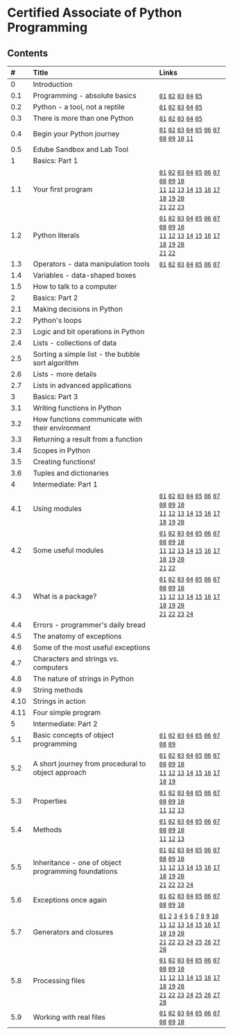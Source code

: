 # Certified Associate of Python Programming
## Contents

\#    | Title | Links
:---  | :---  | :---
0     | Introduction  | 
0.1   | Programming - absolute basics   | [`01`](0.md#011-how-does-a-computer-program-work) [`02`](0.md#012-natural-languages-vs-programming-languages) [`03`](0.md#013-compilation-vs-interpretation) [`04`](0.md#014-compilation-vs-interpretation) [`05`](0.md#015-compilation-vs-interpretation) 
0.2   | Python - a tool, not a reptile  | [`01`](0.md#021-what-is-python) [`02`](0.md#022-who-created-python) [`03`](0.md#023-who-created-python) [`04`](0.md#024-why-python) [`05`](0.md#025-why-not-python)
0.3   | There is more than one Python   | [`01`](0.md#031-python-2-vs-python-3) [`02`](0.md#032-python-aka-cpython) [`03`](0.md#033-cython) [`04`](0.md#034-jython) [`05`](0.md#035-pypy-and-rpython)
0.4   | Begin your Python journey       | [`01`](0.md#041-how-to-get-python-and-how-to-get-to-use-it) [`02`](0.md#042-how-to-get-python-and-how-to-get-to-use-it) [`03`](0.md#043-how-to-get-python-and-how-to-get-to-use-it) [`04`](0.md#044-how-to-write-and-run-your-very-first-program) [`05`](0.md#045-how-to-write-and-run-your-very-first-program) [`06`](0.md#046-how-to-write-and-run-your-very-first-program) [`07`](0.md#047-how-to-write-and-run-your-very-first-program) [`08`](0.md#048-how-to-spoil-and-fix-your-code) [`09`](0.md#049-how-to-spoil-and-fix-your-code) [`10`](0.md#0410-how-to-spoil-and-fix-your-code) [`11`](0.md#0411-how-to-spoil-and-fix-your-code)
0.5   | Edube Sandbox and Lab Tool      |  
1     | Basics: Part 1                  | 
1.1   | Your first program              | [`01`](1.md#111-your-very-first-program) [`02`](1.md#112-the-print-function) [`03`](1.md#113-the-print-function) [`04`](1.md#114-the-print-function) [`05`](1.md#115-the-print-function) [`06`](1.md#116-the-print-function) [`07`](1.md#117-the-print-function) [`08`](1.md#118-the-print-function) [`09`](1.md#119-the-print-function) [`10`](1.md#1110-the-print-function)<br/> [`11`](1.md#1111-the-print-function) [`12`](1.md#1113-the-print-function) [`13`](1.md#1114-the-print-function) [`14`](1.md#1114-the-print-function-1) [`15`](1.md#1115-the-print-function) [`16`](1.md#1116-the-print-function) [`17`](1.md#1117-the-print-function) [`18`](1.md#1118-the-print-function) [`19`](1.md#1119-the-print-function) [`20`](1.md#1120-the-print-function)<br/> [`21`](1.md#1121-the-print-function) [`22`](1.md#1122-the-print-function) [`23`](1.md#1123-the-print-function)
1.2   | Python literals                 | [`01`](1.md#121-literals-%e2%80%93-the-data-in-itself) [`02`](1.md#122-literals-%e2%80%93-the-data-in-itself) [`03`](1.md#123-literals-%e2%80%93-integers) [`04`](1.md#124-literals-%e2%80%93-integers) [`05`](1.md#125-literals-%e2%80%93-integers) [`06`](1.md#126-literals-%e2%80%93-integers) [`07`](1.md#127-literals-%e2%80%93-integers) [`08`](1.md#128-literals-%e2%80%93-floats) [`09`](1.md#129-literals-%e2%80%93-floats) [`10`](1.md#1210-literals-%e2%80%93-floats)<br/> [`11`](1.md#1211-literals-%e2%80%93-floats) [`12`](1.md#1212-literals-%e2%80%93-floats) [`13`](1.md#1213-literals-%e2%80%93-floats) [`14`](1.md#1214-literals-%e2%80%93-floats) [`15`](1.md#1215-literals-%e2%80%93-strings) [`16`](1.md#1216-literals-%e2%80%93-strings) [`17`](1.md#1217-literals-%e2%80%93-strings) [`18`](1.md#1218-literals-%e2%80%93-strings) [`19`](1.md#1219-literals-%e2%80%93-strings) [`20`](1.md#1220-literals-%e2%80%93-strings)<br/> [`21`](1.md#1221-literals-%e2%80%93-strings) [`22`](1.md#1222-literals-%e2%80%93-boolean-values)
1.3   | Operators - data manipulation tools | [`01`](1.md#131-operators-%e2%80%93-data-manipulation-tools) [`02`](1.md#132-operators-%e2%80%93-data-manipulation-tools) [`03`](1.md#133-arithmetic-operators-%e2%80%93-exponentiation) [`04`](1.md#134-arithmetic-operators-%e2%80%93-exponentiation) [`05`](1.md#135-arithmetic-operators-%e2%80%93-multiplication) [`06`](1.md#136-arithmetic-operators-%e2%80%93-multiplication) [`07`](1.md#137-arithmetic-operators-%e2%80%93-division)
1.4   | Variables - data-shaped boxes   | 
1.5   | How to talk to a computer       | 
2     | Basics: Part 2                  | 
2.1   | Making decisions in Python      | 
2.2   | Python's loops                  | 
2.3   | Logic and bit operations in Python  | 
2.4   | Lists - collections of data     | 
2.5   | Sorting a simple list - the bubble sort algorithm | 
2.6   | Lists - more details            | 
2.7   | Lists in advanced applications  | 
3     | Basics: Part 3                  | 
3.1   | Writing functions in Python     | 
3.2   | How functions communicate with their environment  | 
3.3   | Returning a result from a function  | 
3.4   | Scopes in Python                | 
3.5   | Creating functions!             | 
3.6   | Tuples and dictionaries         | 
4     | Intermediate: Part 1            | 
4.1   | Using modules                   | [`01`](4.md#411-what-is-a-module) [`02`](4.md#412-how-to-make-use-of-a-module) [`03`](4.md#413-how-to-make-use-of-a-module) [`04`](4.md#414-importing-a-module) [`05`](4.md#415-importing-a-module) [`06`](4.md#416-importing-a-module) [`07`](4.md#417-importing-a-module) [`08`](4.md#418-importing-a-module) [`09`](4.md#419-importing-a-module) [`10`](4.md#4110-importing-a-module)<br/> [`11`](4.md#4111-importing-a-module) [`12`](4.md#4112-importing-a-module) [`13`](4.md#4113-importing-a-module) [`14`](4.md#4114-importing-a-module) [`15`](4.md#4115-importing-a-module) [`16`](4.md#4116-importing-a-module) [`17`](4.md#4117-importing-a-module) [`18`](4.md#4118-importing-a-module) [`19`](4.md#4119-importing-a-module) [`20`](4.md#4120-importing-a-module)
4.2   | Some useful modules             | [`01`](4.md#421-working-with-standard-modules) [`02`](4.md#422-working-with-standard-modules) [`03`](4.md#423-working-with-standard-modules) [`04`](4.md#424-some-functions-from-the-math-module) [`05`](4.md#425-some-functions-from-the-math-module) [`06`](4.md#426-some-functions-from-the-math-module) [`07`](4.md#427-some-functions-from-the-math-module) [`08`](4.md#428-some-functions-from-the-math-module) [`09`](4.md#429-is-there-real-randomness-in-computers) [`10`](4.md#4210-some-functions-from-the-random-module)<br/> [`11`](4.md#4211-some-functions-from-the-random-module) [`12`](4.md#4212-some-functions-from-the-random-module) [`13`](4.md#4213-some-functions-from-the-random-module) [`14`](4.md#4214-some-functions-from-the-random-module) [`15`](4.md#4215-how-to-know-where-you-are) [`16`](4.md#4216-some-functions-from-the-platform-module) [`17`](4.md#4217-some-functions-from-the-platform-module) [`18`](4.md#4218-some-functions-from-the-platform-module) [`19`](4.md#4219-some-functions-from-the-platform-module) [`20`](4.md#4220-some-functions-from-the-platform-module)<br/> [`21`](4.md#4221-some-functions-from-the-platform-module) [`22`](4.md#4222-some-functions-from-python-modules)
4.3   | What is a package?              | [`01`](4.md#431-modules-and-packages) [`02`](4.md#432-your-first-module) [`03`](4.md#433-your-first-module) [`04`](4.md#434-your-first-module) [`05`](4.md#435-your-first-module) [`06`](4.md#436-your-first-module) [`07`](4.md#437-your-first-module) [`08`](4.md#438-your-first-module) [`09`](4.md#439-your-first-module) [`10`](4.md#4310-your-first-module)<br/> [`11`](4.md#4311-your-first-module) [`12`](4.md#4312-your-first-module) [`13`](4.md#4313-your-first-module) [`14`](4.md#4314-your-first-package) [`15`](4.md#4315-your-first-package) [`16`](4.md#4316-your-first-package) [`17`](4.md#4317-your-first-package) [`18`](4.md#4318-your-first-package) [`19`](4.md#4319-your-first-package) [`20`](4.md#4320-your-first-package)<br/> [`21`](4.md#4321-your-first-package) [`22`](4.md#4322-your-first-package) [`23`](4.md#4323-your-first-package) [`24`](4.md#4324-your-first-package)
4.4   | Errors - programmer's daily bread |
4.5   | The anatomy of exceptions       |
4.6   | Some of the most useful exceptions
4.7   | Characters and strings vs. computers
4.8   | The nature of strings in Python |
4.9   | String methods                  |
4.10  | Strings in action               |
4.11  | Four simple program             |
5     | Intermediate: Part 2            | 
5.1   | Basic concepts of object programming | [`01`](5.md#511-basic-concepts-of-object-programming) [`02`](5.md#512-basic-concepts-of-object-programming) [`03`](5.md#513-basic-concepts-of-object-programming) [`04`](5.md#514-basic-concepts-of-object-programming) [`05`](5.md#515-the-object---what-is-it) [`06`](5.md#516-the-object---what-is-it) [`07`](5.md#517-what-does-any-object-have) [`08`](5.md#518-your-first-class) [`09`](5.md#519-your-first-class)
5.2   | A short journey from procedural to object approach | [`01`](5.md#521-what-is-a-stack) [`02`](5.md#522-the-stack-%e2%80%93-the-procedural-approach) [`03`](5.md#523-the-stack-%e2%80%93-the-procedural-approach) [`04`](5.md#524-the-stack-%e2%80%93-the-procedural-approach) [`05`](5.md#525-the-stack-%e2%80%93-the-procedural-approach) [`06`](5.md#526-the-stack-%e2%80%93-the-procedural-approach) [`07`](5.md#527-a-stack-from-scratch) [`08`](5.md#528-a-stack-from-scratch) [`09`](5.md#529-a-stack-from-scratch) [`10`](5.md#5210-a-stack-from-scratch)<br/> [`11`](5.md#5211-a-stack-from-scratch) [`12`](5.md#5212-a-stack-from-scratch) [`13`](5.md#5213-a-stack-from-scratch) [`14`](5.md#5214-a-stack-from-scratch) [`15`](5.md#5215-a-stack-from-scratch) [`16`](5.md#5216-a-stack-from-scratch) [`17`](5.md#5217-a-stack-from-scratch) [`18`](5.md#5218-a-stack-from-scratch) [`19`](5.md#5219-a-stack-from-scratch)
5.3   | Properties                      | [`01`](5.md#531-properties-in-detail) [`02`](5.md#532-instance-variables) [`03`](5.md#533-instance-variables) [`04`](5.md#534-properties-in-detail) [`05`](5.md#535-class-variables) [`06`](5.md#536-class-variables) [`07`](5.md#537-class-variables) [`08`](5.md#538-checking-an-attributes-existence) [`09`](5.md#539-checking-an-attributes-existence) [`10`](5.md#5310-checking-an-attributes-existence)<br/> [`11`](5.md#5311-checking-an-attributes-existence) [`12`](5.md#5312-checking-an-attributes-existence) [`13`](5.md#5313-checking-an-attributes-existence)
5.4   | Methods                         | [`01`](5.md#541-methods-in-detail) [`02`](5.md#542-methods-in-detail) [`03`](5.md#543-methods-in-detail) [`04`](5.md#544-methods-in-detail) [`05`](5.md#545-methods-in-detail) [`06`](5.md#546-methods-in-detail) [`07`](5.md#547-methods-in-detail) [`08`](5.md#548-methods-in-detail) [`09`](5.md#549-the-inner-life-of-classes-and-objects) [`10`](5.md#5410-the-inner-life-of-classes-and-objects)<br/> [`11`](5.md#5411-the-inner-life-of-classes-and-objects) [`12`](5.md#5412-reflection-and-introspection) [`13`](5.md#5413-investigating-classes)
5.5   | Inheritance - one of object programming foundations | [`01`](5.md#551-inheritance-%e2%80%93-why-and-how) [`02`](5.md#552-inheritance-%e2%80%93-why-and-how) [`03`](5.md#553-inheritance-%e2%80%93-why-and-how) [`04`](5.md#554-inheritance-%e2%80%93-why-and-how) [`05`](5.md#555-inheritance-%e2%80%93-why-and-how) [`06`](5.md#556-inheritance-%e2%80%93-why-and-how) [`07`](5.md#557-inheritance-%e2%80%93-why-and-how) [`08`](5.md#558-inheritance-%e2%80%93-why-and-how) [`09`](5.md#559-inheritance-%e2%80%93-why-and-how) [`10`](5.md#5510-inheritance-%e2%80%93-why-and-how)<br/> [`11`](5.md#5511-how-python-finds-properties-and-methods) [`12`](5.md#5512-how-python-finds-properties-and-methods) [`13`](5.md#5513-how-python-finds-properties-and-methods) [`14`](5.md#5514-how-python-finds-properties-and-methods) [`15`](5.md#5515-how-python-finds-properties-and-methods) [`16`](5.md#5516-how-python-finds-properties-and-methods) [`17`](5.md#5517-how-python-finds-properties-and-methods) [`18`](5.md#5518-how-python-finds-properties-and-methods) [`19`](5.md#5519-how-to-build-a-hierarchy-of-classes) [`20`](5.md#5520-how-to-build-a-hierarchy-of-classes)<br/> [`21`](5.md#5521-how-to-build-a-hierarchy-of-classes) [`22`](5.md#5522-inheritance-vs-composition) [`23`](5.md#5523-single-inheritance-vs-multiple-inheritance) [`24`](5.md#5524-diamonds-and-why-you-dont-want-them) 
5.6   | Exceptions once again           | [`01`](5.md#561-exceptions-once-again) [`02`](5.md#562-exceptions-once-again) [`03`](5.md#563-exceptions-are-classes-too) [`04`](5.md#564-exceptions-are-classes-too) [`05`](5.md#565-detailed-anatomy-of-exception) [`06`](5.md#566-how-to-create-your-own-exception) [`07`](5.md#567-how-to-create-your-own-exception) [`08`](5.md#568-how-to-create-your-own-exception) [`09`](5.md#569-how-to-use-your-own-exception) [`10`](5.md#5610-how-to-use-your-own-exception)
5.7   | Generators and closures         | [`01`](5.md#571-generators-%e2%80%93-where-to-find-them) [`2`](5.md#572-generators-%e2%80%93-where-to-find-them) [`3`](5.md#573-generators-%e2%80%93-where-to-find-them) [`4`](5.md#574-the-yield-statement) [`5`](5.md#575-the-yield-statement) [`6`](5.md#576-the-yield-statement) [`7`](5.md#577-how-to-build-your-own-generator) [`8`](5.md#578-how-to-build-your-own-generator) [`9`](5.md#579-how-to-build-your-own-generator) [`10`](5.md#5710-how-to-build-your-own-generator)<br/> [`11`](5.md#5711-how-to-build-your-own-generator) [`12`](5.md#5712-how-to-build-your-own-generator) [`13`](5.md#5713-more-about-list-comprehensions) [`14`](5.md#5714-more-about-list-comprehensions) [`15`](5.md#5715-more-about-list-comprehensions) [`16`](5.md#5716-more-about-list-comprehensions) [`17`](5.md#5717-more-about-list-comprehensions) [`18`](5.md#5718-more-about-list-comprehensions) [`19`](5.md#5719-the-lambda-function) [`20`](5.md#5720-the-lambda-function)<br/> [`21`](5.md#5721-how-to-use-lambdas-and-what-for) [`22`](5.md#5722-how-to-use-lambdas-and-what-for) [`23`](5.md#5723-how-to-use-lambdas-and-what-for) [`24`](5.md#5724-how-to-use-lambdas-and-what-for) [`25`](5.md#5725-how-to-use-lambdas-and-what-for) [`26`](5.md#5726-a-brief-look-at-closures) [`27`](5.md#5727-a-brief-look-at-closures) [`28`](5.md#5728-a-brief-look-at-closures)
5.8   | Processing files                | [`01`](5.md#581-accessing-files-from-python-code) [`02`](5.md#582-file-names) [`03`](5.md#583-file-names) [`04`](5.md#584-file-names) [`05`](5.md#585-file-names) [`06`](5.md#586-file-names) [`07`](5.md#587-file-streams) [`08`](5.md#588-file-streams) [`09`](5.md#589-file-handles) [`10`](5.md#5810-file-handles)<br/> [`11`](5.md#5811-file-handles) [`12`](5.md#5812-opening-the-streams) [`13`](5.md#5813-opening-the-streams) [`14`](5.md#5814-opening-the-streams) [`15`](5.md#5815-opening-the-streams) [`16`](5.md#5816-opening-the-streams) [`17`](5.md#5817-opening-the-streams) [`18`](5.md#5818-selecting-text-and-binary-modes) [`19`](5.md#5819-opening-the-stream-for-the-first-time) [`20`](5.md#5820-pre-opened-streams)<br/> [`21`](5.md#5821-pre-opened-streams) [`22`](5.md#5822-pre-opened-streams) [`23`](5.md#5823-pre-opened-streams) [`24`](5.md#5824-closing-streams) [`25`](5.md#5825-diagnosing-stream-problems) [`26`](5.md#5826-diagnosing-stream-problems) [`27`](5.md#5827-diagnosing-stream-problems) [`28`](5.md#5828-diagnosing-stream-problems) 
5.9   | Working with real files         | [`01`](5.md#591-dealing-with-text-files) [`02`](5.md#592-dealing-with-text-files) [`03`](5.md#593-dealing-with-text-files) [`04`](5.md#594-dealing-with-text-files) [`05`](5.md#595-dealing-with-text-files) [`06`](5.md#596-dealing-with-text-files) [`07`](5.md#597-dealing-with-text-files) [`08`](5.md#598-dealing-with-text-files) [`09`](5.md#599-what-is-bytearray) [`10`](5.md#5910-what-is-bytearray)

